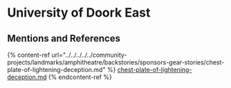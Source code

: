 # University of Doork East

## Mentions and References

{% content-ref url="../../../../../community-projects/landmarks/amphitheatre/backstories/sponsors-gear-stories/chest-plate-of-lightening-deception.md" %}
[chest-plate-of-lightening-deception.md](../../../../../community-projects/landmarks/amphitheatre/backstories/sponsors-gear-stories/chest-plate-of-lightening-deception.md)
{% endcontent-ref %}
